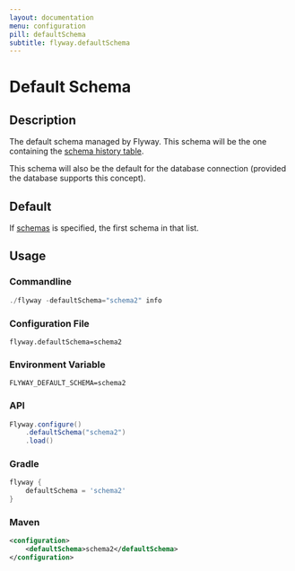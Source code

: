 ```yaml
---
layout: documentation
menu: configuration
pill: defaultSchema
subtitle: flyway.defaultSchema
---
```


# Default Schema

## Description
The default schema managed by Flyway. This schema will be the one containing the [schema history table](/documentation/concepts/migrations#schema-history-table).

This schema will also be the default for the database connection (provided the database supports this concept).

## Default
If [schemas](/documentation/configuration/parameters/schemas) is specified, the first schema in that list.

## Usage

### Commandline
```powershell
./flyway -defaultSchema="schema2" info
```

### Configuration File
```properties
flyway.defaultSchema=schema2
```

### Environment Variable
```properties
FLYWAY_DEFAULT_SCHEMA=schema2
```

### API
```java
Flyway.configure()
    .defaultSchema("schema2")
    .load()
```

### Gradle
```groovy
flyway {
    defaultSchema = 'schema2'
}
```

### Maven
```xml
<configuration>
    <defaultSchema>schema2</defaultSchema>
</configuration>
```